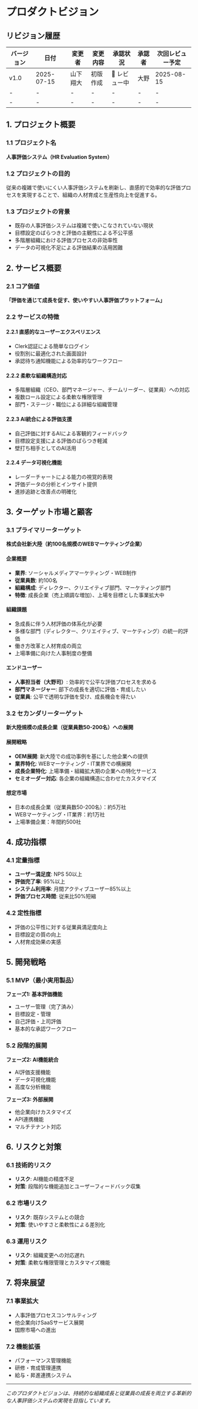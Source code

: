 <!-- docs/requirement-definition/01-basic/01-product-vision.md -->
# プロダクトビジョン

## リビジョン履歴

| バージョン | 日付 | 変更者 | 変更内容 | 承認状況 | 承認者 | 次回レビュー予定 |
|------------|------|--------|----------|----------|--------|------------------|
| v1.0 | 2025-07-15 | 山下翔大 | 初版作成 | 🔄 レビュー中 | 大野 | 2025-08-15 |
| - | - | - | - | - | - | - |
| - | - | - | - | - | - | - |

## 1. プロジェクト概要

### 1.1 プロジェクト名
**人事評価システム（HR Evaluation System）**

### 1.2 プロジェクトの目的
従来の複雑で使いにくい人事評価システムを刷新し、直感的で効率的な評価プロセスを実現することで、組織の人材育成と生産性向上を促進する。

### 1.3 プロジェクトの背景
- 既存の人事評価システムは複雑で使いこなされていない現状
- 目標設定のばらつきと評価の主観性による不公平感
- 多階層組織における評価プロセスの非効率性
- データの可視化不足による評価結果の活用困難

## 2. サービス概要

### 2.1 コア価値
**「評価を通じて成長を促す、使いやすい人事評価プラットフォーム」**

### 2.2 サービスの特徴

#### 2.2.1 直感的なユーザーエクスペリエンス
- Clerk認証による簡単なログイン
- 役割別に最適化された画面設計
- 承認待ち通知機能による効率的なワークフロー

#### 2.2.2 柔軟な組織構造対応
- 多階層組織（CEO、部門マネージャー、チームリーダー、従業員）への対応
- 複数ロール設定による柔軟な権限管理
- 部門・ステージ・職位による詳細な組織管理

#### 2.2.3 AI統合による評価支援
- 自己評価に対するAIによる客観的フィードバック
- 目標設定支援による評価のばらつき軽減
- 壁打ち相手としてのAI活用

#### 2.2.4 データ可視化機能
- レーダーチャートによる能力の視覚的表現
- 評価データの分析とインサイト提供
- 進捗追跡と改善点の明確化

## 3. ターゲット市場と顧客

### 3.1 プライマリーターゲット
**株式会社新大陸（約100名規模のWEBマーケティング企業）**

#### 企業概要
- **業界**: ソーシャルメディアマーケティング・WEB制作
- **従業員数**: 約100名
- **組織構成**: ディレクター、クリエイティブ部門、マーケティング部門
- **特徴**: 成長企業（売上順調な増加）、上場を目標とした事業拡大中

#### 組織課題
- 急成長に伴う人材評価の体系化が必要
- 多様な部門（ディレクター、クリエイティブ、マーケティング）の統一的評価
- 働き方改革と人材育成の両立
- 上場準備に向けた人事制度の整備

#### エンドユーザー
- **人事担当者（大野司）**: 効率的で公平な評価プロセスを求める
- **部門マネージャー**: 部下の成長を適切に評価・育成したい
- **従業員**: 公平で透明な評価を受け、成長機会を得たい

### 3.2 セカンダリーターゲット
**新大陸規模の成長企業（従業員数50-200名）への展開**

#### 展開戦略
- **OEM展開**: 新大陸での成功事例を基にした他企業への提供
- **業界特化**: WEBマーケティング・IT業界での横展開
- **成長企業特化**: 上場準備・組織拡大期の企業への特化サービス
- **セミオーダー対応**: 各企業の組織構造に合わせたカスタマイズ

#### 想定市場
- 日本の成長企業（従業員数50-200名）：約5万社
- WEBマーケティング・IT業界：約1万社
- 上場準備企業：年間約500社

## 4. 成功指標

### 4.1 定量指標
- **ユーザー満足度**: NPS 50以上
- **評価完了率**: 95%以上
- **システム利用率**: 月間アクティブユーザー85%以上
- **評価プロセス時間**: 従来比50%短縮

### 4.2 定性指標
- 評価の公平性に対する従業員満足度向上
- 目標設定の質の向上
- 人材育成効果の実感

## 5. 開発戦略

### 5.1 MVP（最小実用製品）
**フェーズ1: 基本評価機能**
- ユーザー管理（完了済み）
- 目標設定・管理
- 自己評価・上司評価
- 基本的な承認ワークフロー

### 5.2 段階的展開
**フェーズ2: AI機能統合**
- AI評価支援機能
- データ可視化機能
- 高度な分析機能

**フェーズ3: 外部展開**
- 他企業向けカスタマイズ
- API連携機能
- マルチテナント対応

## 6. リスクと対策

### 6.1 技術的リスク
- **リスク**: AI機能の精度不足
- **対策**: 段階的な機能追加とユーザーフィードバック収集

### 6.2 市場リスク
- **リスク**: 既存システムとの競合
- **対策**: 使いやすさと柔軟性による差別化

### 6.3 運用リスク
- **リスク**: 組織変更への対応遅れ
- **対策**: 柔軟な権限管理とカスタマイズ機能

## 7. 将来展望

### 7.1 事業拡大
- 人事評価プロセスコンサルティング
- 他企業向けSaaSサービス展開
- 国際市場への進出

### 7.2 機能拡張
- パフォーマンス管理機能
- 研修・育成管理連携
- 給与・昇進連携システム

---

*このプロダクトビジョンは、持続的な組織成長と従業員の成長を両立する革新的な人事評価システムの実現を目指しています。*